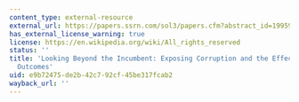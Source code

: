 ```yaml
---
content_type: external-resource
external_url: https://papers.ssrn.com/sol3/papers.cfm?abstract_id=1995974
has_external_license_warning: true
license: https://en.wikipedia.org/wiki/All_rights_reserved
status: ''
title: 'Looking Beyond the Incumbent: Exposing Corruption and the Effect on Electoral
  Outcomes'
uid: e9b72475-de2b-42c7-92cf-45be317fcab2
wayback_url: ''
---
```

